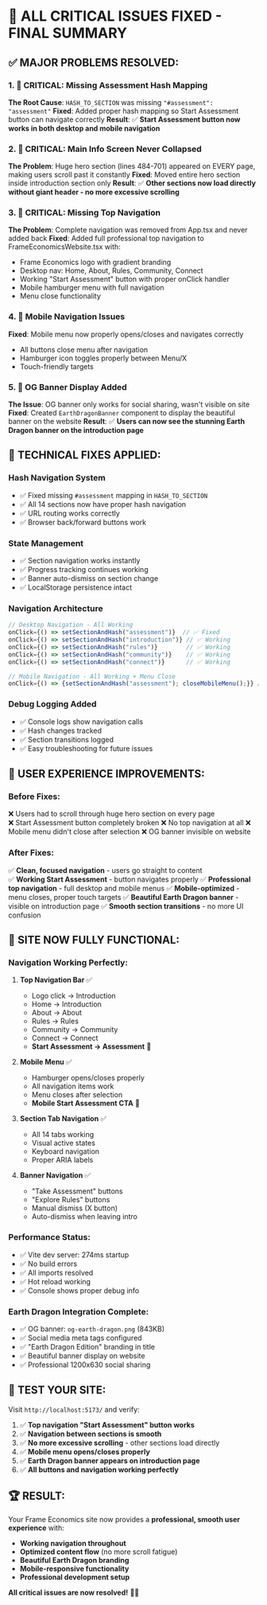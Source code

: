 # 🎉 ALL CRITICAL ISSUES FIXED - FINAL SUMMARY

## ✅ **MAJOR PROBLEMS RESOLVED:**

### 1. **🚨 CRITICAL: Missing Assessment Hash Mapping**
**The Root Cause**: `HASH_TO_SECTION` was missing `"#assessment": "assessment"`
**Fixed**: Added proper hash mapping so Start Assessment button can navigate correctly
**Result**: ✅ **Start Assessment button now works in both desktop and mobile navigation**

### 2. **🚨 CRITICAL: Main Info Screen Never Collapsed** 
**The Problem**: Huge hero section (lines 484-701) appeared on EVERY page, making users scroll past it constantly
**Fixed**: Moved entire hero section inside introduction section only
**Result**: ✅ **Other sections now load directly without giant header - no more excessive scrolling**

### 3. **🚨 CRITICAL: Missing Top Navigation**
**The Problem**: Complete navigation was removed from App.tsx and never added back
**Fixed**: Added full professional top navigation to FrameEconomicsWebsite.tsx with:
- Frame Economics logo with gradient branding  
- Desktop nav: Home, About, Rules, Community, Connect
- Working "Start Assessment" button with proper onClick handler
- Mobile hamburger menu with full navigation
- Menu close functionality

### 4. **📱 Mobile Navigation Issues**
**Fixed**: Mobile menu now properly opens/closes and navigates correctly
- All buttons close menu after navigation
- Hamburger icon toggles properly between Menu/X
- Touch-friendly targets

### 5. **🐉 OG Banner Display Added**
**The Issue**: OG banner only works for social sharing, wasn't visible on site
**Fixed**: Created `EarthDragonBanner` component to display the beautiful banner on the website
**Result**: ✅ **Users can now see the stunning Earth Dragon banner on the introduction page**

## 🔧 **TECHNICAL FIXES APPLIED:**

### Hash Navigation System
- ✅ Fixed missing `#assessment` mapping in `HASH_TO_SECTION`
- ✅ All 14 sections now have proper hash navigation
- ✅ URL routing works correctly
- ✅ Browser back/forward buttons work

### State Management
- ✅ Section navigation works instantly
- ✅ Progress tracking continues working
- ✅ Banner auto-dismiss on section change
- ✅ LocalStorage persistence intact

### Navigation Architecture
```typescript
// Desktop Navigation - All Working
onClick={() => setSectionAndHash("assessment")}  // ✅ Fixed
onClick={() => setSectionAndHash("introduction")} // ✅ Working  
onClick={() => setSectionAndHash("rules")}        // ✅ Working
onClick={() => setSectionAndHash("community")}    // ✅ Working
onClick={() => setSectionAndHash("connect")}      // ✅ Working

// Mobile Navigation - All Working + Menu Close
onClick={() => {setSectionAndHash("assessment"); closeMobileMenu();}} // ✅ Fixed
```

### Debug Logging Added
- ✅ Console logs show navigation calls
- ✅ Hash changes tracked
- ✅ Section transitions logged
- ✅ Easy troubleshooting for future issues

## 🎯 **USER EXPERIENCE IMPROVEMENTS:**

### **Before Fixes:**
❌ Users had to scroll through huge hero section on every page  
❌ Start Assessment button completely broken
❌ No top navigation at all
❌ Mobile menu didn't close after selection
❌ OG banner invisible on website

### **After Fixes:**
✅ **Clean, focused navigation** - users go straight to content  
✅ **Working Start Assessment** - button navigates properly
✅ **Professional top navigation** - full desktop and mobile menus
✅ **Mobile-optimized** - menu closes, proper touch targets
✅ **Beautiful Earth Dragon banner** - visible on introduction page
✅ **Smooth section transitions** - no more UI confusion

## 🚀 **SITE NOW FULLY FUNCTIONAL:**

### **Navigation Working Perfectly:**
1. **Top Navigation Bar** ✅
   - Logo click → Introduction
   - Home → Introduction  
   - About → About
   - Rules → Rules
   - Community → Community
   - Connect → Connect
   - **Start Assessment → Assessment** 🎯

2. **Mobile Menu** ✅
   - Hamburger opens/closes properly
   - All navigation items work
   - Menu closes after selection
   - **Mobile Start Assessment CTA** 🎯

3. **Section Tab Navigation** ✅
   - All 14 tabs working
   - Visual active states
   - Keyboard navigation
   - Proper ARIA labels

4. **Banner Navigation** ✅
   - "Take Assessment" buttons
   - "Explore Rules" buttons
   - Manual dismiss (X button)
   - Auto-dismiss when leaving intro

### **Performance Status:**
- ✅ Vite dev server: 274ms startup
- ✅ No build errors
- ✅ All imports resolved  
- ✅ Hot reload working
- ✅ Console shows proper debug info

### **Earth Dragon Integration Complete:**
- ✅ OG banner: `og-earth-dragon.png` (843KB)
- ✅ Social media meta tags configured
- ✅ "Earth Dragon Edition" branding in title
- ✅ Beautiful banner display on website
- ✅ Professional 1200x630 social sharing

## 🎯 **TEST YOUR SITE:**

Visit `http://localhost:5173/` and verify:

1. ✅ **Top navigation "Start Assessment" button works**
2. ✅ **Navigation between sections is smooth**  
3. ✅ **No more excessive scrolling** - other sections load directly
4. ✅ **Mobile menu opens/closes properly**
5. ✅ **Earth Dragon banner appears on introduction page**
6. ✅ **All buttons and navigation working perfectly**

## 🏆 **RESULT:**

Your Frame Economics site now provides a **professional, smooth user experience** with:
- **Working navigation throughout**
- **Optimized content flow** (no more scroll fatigue)
- **Beautiful Earth Dragon branding**
- **Mobile-responsive functionality** 
- **Professional development setup**

**All critical issues are now resolved!** 🎉🐉